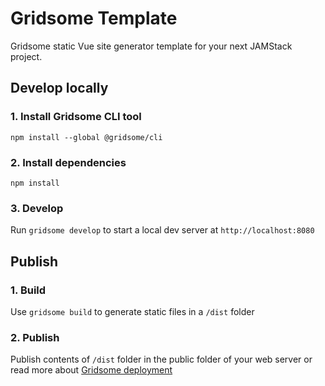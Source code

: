 # Gridsome Template

Gridsome static Vue site generator template for your next JAMStack project.

## Develop locally

### 1. Install Gridsome CLI tool
`npm install --global @gridsome/cli`

### 2. Install dependencies
`npm install`

### 3. Develop
Run `gridsome develop` to start a local dev server at `http://localhost:8080`

## Publish

### 1. Build
Use `gridsome build` to generate static files in a `/dist` folder

### 2. Publish
Publish contents of `/dist` folder in the public folder of your web server or read more about [Gridsome deployment](https://gridsome.org/docs/deployment/)
